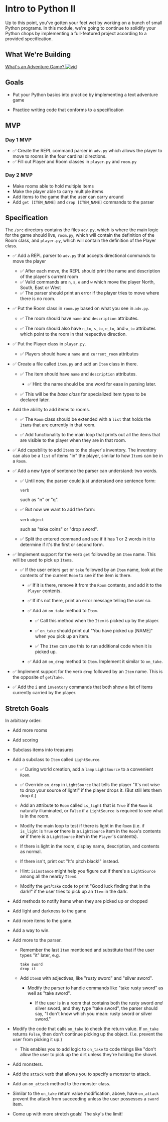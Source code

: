 # Intro to Python II

Up to this point, you've gotten your feet wet by working on a bunch of small Python programs. In this module, we're going to continue to solidify your Python chops by implementing a full-featured project according to a provided specification.


## What We're Building
[What's an Adventure Game? ![vid](https://tk-assets.lambdaschool.com/7928cdb4-b8a3-45a6-b231-5b9d1fc1e002_ScreenShot2019-03-22at5.47.28PM.png)](https://youtu.be/WaZccFqJUT8)


## Goals

* Put your Python basics into practice by implementing a text adventure game

* Practice writing code that conforms to a specification


## MVP

### Day 1 MVP

* ✅ Create the REPL command parser in `adv.py` which allows the player to move to rooms
  in the four cardinal directions.
* ✅ Fill out Player and Room classes in `player.py` and `room.py`

### Day 2 MVP

* Make rooms able to hold multiple items
* Make the player able to carry multiple items
* Add items to the game that the user can carry around
* Add `get [ITEM_NAME]` and `drop [ITEM_NAME]` commands to the parser

## Specification

The `/src` directory contains the files `adv.py`, which is where the main logic for the game should live, `room.py`, which will contain the definition of the Room class, and `player.py`, which will contain the definition of the Player class.


* ✅ Add a REPL parser to `adv.py` that accepts directional commands to move the player
  * ✅ After each move, the REPL should print the name and description of the player's current room
  * ✅ Valid commands are `n`, `s`, `e` and `w` which move the player North, South, East or West
  * ✅ The parser should print an error if the player tries to move where there is no room.

* ✅ Put the Room class in `room.py` based on what you see in `adv.py`.

  * ✅ The room should have `name` and `description` attributes.

  * ✅ The room should also have `n_to`, `s_to`, `e_to`, and `w_to` attributes
    which point to the room in that respective direction.

* ✅ Put the Player class in `player.py`.
  * ✅ Players should have a `name` and `current_room` attributes


* ✅ Create a file called `item.py` and add an `Item` class in there.

  * ✅ The item should have `name` and `description` attributes.

     * ✅ Hint: the name should be one word for ease in parsing later.

  * ✅ This will be the _base class_ for specialized item types to be declared
    later.

* Add the ability to add items to rooms.

  * ✅ The `Room` class should be extended with a `list` that holds the `Item`s
    that are currently in that room.

  * ✅ Add functionality to the main loop that prints out all the items that are
    visible to the player when they are in that room.

* ✅ Add capability to add `Item`s to the player's inventory. The inventory can
  also be a `list` of items "in" the player, similar to how `Item`s can be in a
  `Room`.

* ✅ Add a new type of sentence the parser can understand: two words.

  * ✅ Until now, the parser could just understand one sentence form:

     `verb`

    such as "n" or "q".

  * ✅ But now we want to add the form:

    `verb` `object`

    such as "take coins" or "drop sword".

  * ✅ Split the entered command and see if it has 1 or 2 words in it to determine
    if it's the first or second form.

* ✅ Implement support for the verb `get` followed by an `Item` name. This will be
  used to pick up `Item`s.

  * ✅ If the user enters `get` or `take` followed by an `Item` name, look at the
    contents of the current `Room` to see if the item is there.

     * ✅ If it is there, remove it from the `Room` contents, and add it to the
       `Player` contents.

     * ✅ If it's not there, print an error message telling the user so.

     * ✅ Add an `on_take` method to `Item`.

        * ✅ Call this method when the `Item` is picked up by the player.

        * ✅ `on_take` should print out "You have picked up [NAME]" when you pick up an item.

        * ✅ The `Item` can use this to run additional code when it is picked up.

     * ✅ Add an `on_drop` method to `Item`. Implement it similar to `on_take`.

* ✅ Implement support for the verb `drop` followed by an `Item` name. This is the
  opposite of `get`/`take`.

* ✅ Add the `i` and `inventory` commands that both show a list of items currently
  carried by the player.


## Stretch Goals

In arbitrary order:

* Add more rooms

* Add scoring

* Subclass items into treasures

* Add a subclass to `Item` called `LightSource`.

  * ✅ During world creation, add a `lamp` `LightSource` to a convenient `Room`.

  * ✅ Override `on_drop` in `LightSource` that tells the player "It's not wise to
  drop your source of light!" if the player drops it. (But still lets them drop
  it.)

  * Add an attribute to `Room` called `is_light` that is `True` if the `Room` is
  naturally illuminated, or `False` if a `LightSource` is required to see what
  is in the room.

  * Modify the main loop to test if there is light in the `Room` (i.e. if
    `is_light` is `True` **or** there is a `LightSource` item in the `Room`'s
    contents **or** if there is a `LightSource` item in the `Player`'s contents).

  * If there is light in the room, display name, description, and contents as
    normal.

  * If there isn't, print out "It's pitch black!" instead.

  * Hint: `isinstance` might help you figure out if there's a `LightSource`
    among all the nearby `Item`s.

  * Modify the `get`/`take` code to print "Good luck finding that in the dark!" if
  the user tries to pick up an `Item` in the dark.

* Add methods to notify items when they are picked up or dropped

* Add light and darkness to the game

* Add more items to the game.

* Add a way to win.

* Add more to the parser.

  * Remember the last `Item` mentioned and substitute that if the user types
    "it" later, e.g.

    ```
    take sword
    drop it
    ```

  * Add `Item`s with adjectives, like "rusty sword" and "silver sword".

    * Modify the parser to handle commands like "take rusty sword" as well as
      "take sword".

      * If the user is in a room that contains both the rusty sword _and_ silver
        sword, and they type "take sword", the parser should say, "I don't know
        which you mean: rusty sword or silver sword."

* Modify the code that calls `on_take` to check the return value. If `on_take`
  returns `False`, then don't continue picking up the object. (I.e. prevent the
  user from picking it up.)

  * This enables you to add logic to `on_take` to code things like "don't allow
    the user to pick up the dirt unless they're holding the shovel.

* Add monsters.

* Add the `attack` verb that allows you to specify a monster to attack.

* Add an `on_attack` method to the monster class.

* Similar to the `on_take` return value modification, above, have `on_attack`
  prevent the attack from succeeding unless the user possesses a `sword` item.

* Come up with more stretch goals! The sky's the limit!
